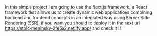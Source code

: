 

In this simple project I am going to use the Next.js framework, a React framework that allows us to create dynamic web applications combining backend and frontend concepts in an integrated way using Server Side Rendering (SSR).
if you want you should to deploy it in the next url 
https://stoic-meninsky-2fe5a2.netlify.app/
and check it !!
